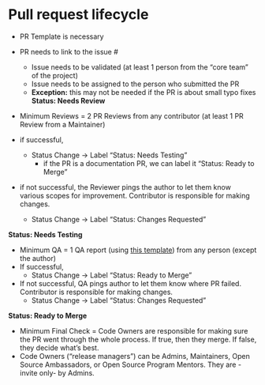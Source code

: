 # Pull request lifecycle

* PR Template is necessary
* PR needs to link to the issue #
    * Issue needs to be validated (at least 1 person from the “core team” of the project)
    * Issue needs to be assigned to the person who submitted the PR 
    * **Exception:** this may not be needed if the PR is about small typo fixes
**Status: Needs Review**

* Minimum Reviews = 2 PR Reviews from any contributor (at least 1 PR Review from a Maintainer)
* if successful, 
    * Status Change → Label “Status: Needs Testing”
        * if the PR is a documentation PR, we can label it “Status: Ready to Merge”
* if not successful, the Reviewer pings the author to let them know various scopes for improvement. Contributor is responsible for making changes.
    * Status Change → Label “Status: Changes Requested”

**Status: Needs Testing**

* Minimum QA = 1 QA report (using [this template](quality-assurance.md#how-to-test-a-pr)) from any person (except the author)
* If successful, 
    * Status Change → Label “Status: Ready to Merge”
* If not successful, QA pings author to let them know where PR failed. Contributor is responsible for making changes.
    * Status Change → Label “Status: Changes Requested”

**Status: Ready to Merge**

* Minimum Final Check = Code Owners are responsible for making sure the PR went through the whole process. If true, then they merge. If false, they decide what’s best.  
* Code Owners (“release managers”) can be Admins, Maintainers, Open Source Ambassadors, or Open Source Program Mentors. They are -invite only- by Admins.

